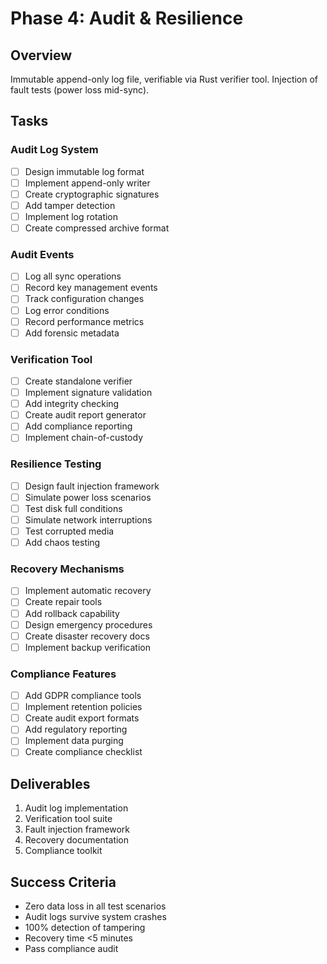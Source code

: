 # Phase 4: Audit & Resilience

## Overview
Immutable append-only log file, verifiable via Rust verifier tool. Injection of fault tests (power loss mid-sync).

## Tasks

### Audit Log System
- [ ] Design immutable log format
- [ ] Implement append-only writer
- [ ] Create cryptographic signatures
- [ ] Add tamper detection
- [ ] Implement log rotation
- [ ] Create compressed archive format

### Audit Events
- [ ] Log all sync operations
- [ ] Record key management events
- [ ] Track configuration changes
- [ ] Log error conditions
- [ ] Record performance metrics
- [ ] Add forensic metadata

### Verification Tool
- [ ] Create standalone verifier
- [ ] Implement signature validation
- [ ] Add integrity checking
- [ ] Create audit report generator
- [ ] Add compliance reporting
- [ ] Implement chain-of-custody

### Resilience Testing
- [ ] Design fault injection framework
- [ ] Simulate power loss scenarios
- [ ] Test disk full conditions
- [ ] Simulate network interruptions
- [ ] Test corrupted media
- [ ] Add chaos testing

### Recovery Mechanisms
- [ ] Implement automatic recovery
- [ ] Create repair tools
- [ ] Add rollback capability
- [ ] Design emergency procedures
- [ ] Create disaster recovery docs
- [ ] Implement backup verification

### Compliance Features
- [ ] Add GDPR compliance tools
- [ ] Implement retention policies
- [ ] Create audit export formats
- [ ] Add regulatory reporting
- [ ] Implement data purging
- [ ] Create compliance checklist

## Deliverables
1. Audit log implementation
2. Verification tool suite
3. Fault injection framework
4. Recovery documentation
5. Compliance toolkit

## Success Criteria
- Zero data loss in all test scenarios
- Audit logs survive system crashes
- 100% detection of tampering
- Recovery time <5 minutes
- Pass compliance audit